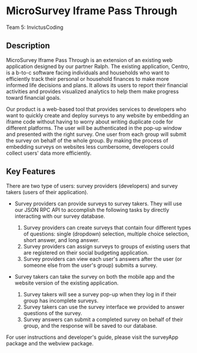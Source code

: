 # MicroSurvey Iframe Pass Through

Team 5: InvictusCoding

## Description
MicroSurvey Iframe Pass Through is an extension of an existing web application designed by our partner Ralph. The existing application, Centro, is a b-to-c software facing individuals and households who want to efficiently track their personal or household finances to make more informed life decisions and plans. It allows its users to report their financial activities and provides visualized analytics to help them make progress toward financial goals.

Our product is a web-based tool that provides services to developers who want to quickly create and deploy surveys to any website by embedding an iframe code without having to worry about writing duplicate code for different platforms. The user will be authenticated in the pop-up window and presented with the right survey. One user from each group will submit the survey on behalf of the whole group. By making the process of embedding surveys on websites less cumbersome, developers could collect users' data more efficiently.

## Key Features
There are two type of users: survey providers (developers) and survey takers (users of their application).

* Survey providers can provide surveys to survey takers. They will use our JSON RPC API to accomplish the following tasks by directly interacting with our survey database.
  1. Survey providers can create surveys that contain four different types of questions: single (dropdown) selection, multiple choice selection, short answer, and long answer.
  2. Survey providers can assign surveys to groups of existing users that are registered on their social budgeting application.
  3. Survey providers can view each user's answers after the user (or someone else from the user's group) submits a survey.

* Survey takers can take the survey on both the mobile app and the website version of the existing application.
  1. Survey takers will see a survey pop-up when they log in if their group has incomplete surveys.
  2. Survey takers can use the survey interface we provided to answer questions of the survey.
  3. Survey answers can submit a completed survey on behalf of their group, and the response will be saved to our database.

For user instructions and developer's guide, please visit the surveyApp package and the webview package.
